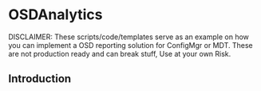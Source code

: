 # OSDAnalytics

DISCLAIMER: These scripts/code/templates serve as an example on how you can implement a OSD reporting solution for ConfigMgr or MDT. These are not production ready and can break stuff, Use at your own Risk.

## Introduction
